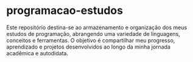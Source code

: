 # programacao-estudos
Este repositório destina-se ao armazenamento e organização dos meus estudos de programação, abrangendo uma variedade de linguagens, conceitos e ferramentas. O objetivo é compartilhar meu progresso, aprendizado e projetos desenvolvidos ao longo da minha jornada acadêmica e autodidata.
